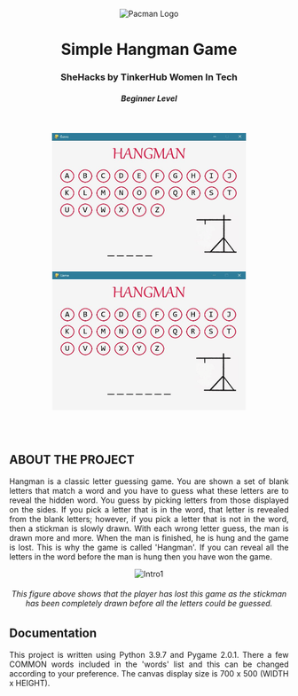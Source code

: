 <p align="center"> 
  <img src="https://user-images.githubusercontent.com/57052959/149650332-38470c7c-2486-4cd3-834f-0c481c268949.png" alt="Pacman Logo" width="80px" height="80px">
</p>
<h1 align="center"> Simple Hangman Game </h1>
<h3 align="center"> SheHacks by TinkerHub Women In Tech </h3>
<h5 align="center"> Beginner Level </h5>

</br>
<p align="center">
<img src= "https://github.com/naz2001/hangman-game/blob/main/won.gif" height="250" width="350" align="center"  alt="winner demo">
<img src= "https://github.com/naz2001/hangman-game/blob/main/lost.gif" height="250" width="350" align="center" alt="loser demo">
</p>
<br></br>

## ABOUT THE PROJECT

<p align="justify"> 
Hangman is a classic letter guessing game. You are shown a set of blank letters that match a word and you have to guess what these letters are to reveal the hidden word. You guess by picking letters from those displayed on the sides. If you pick a letter that is in the word, that letter is revealed from the blank letters; however, if you pick a letter that is not in the word, then a stickman is slowly drawn. With each wrong letter guess, the man is drawn more and more. When the man is finished, he is hung and the game is lost. This is why the game is called 'Hangman'. If you can reveal all the letters in the word before the man is hung then you have won the game.
</p>

<p align="center">
<img src= "https://user-images.githubusercontent.com/57052959/149654040-782b9841-d569-4f52-a645-aa8d76011692.JPG"  alt="Intro1">
<h6 align="center">This figure above shows that the player has lost this game as the stickman has been completely drawn before all the letters could be guessed.</h6>
</p>


## Documentation

<p align="justify"> 
This project is written using Python 3.9.7 and Pygame 2.0.1. There a few COMMON words included in the 'words' list and this can be changed according to your preference. The canvas display size is 700 x 500 (WIDTH x HEIGHT). 
</p>
